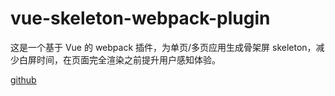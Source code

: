 # vue-skeleton-webpack-plugin

这是一个基于 Vue 的 webpack 插件，为单页/多页应用生成骨架屏 skeleton，减少白屏时间，在页面完全渲染之前提升用户感知体验。

[github](https://github.com/lavas-project/vue-skeleton-webpack-plugin)
